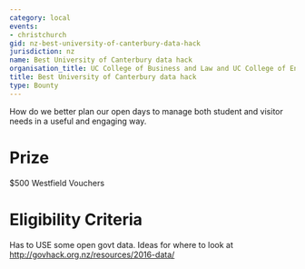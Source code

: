 ```yaml
---
category: local
events:
- christchurch
gid: nz-best-university-of-canterbury-data-hack
jurisdiction: nz
name: Best University of Canterbury data hack
organisation_title: UC College of Business and Law and UC College of Engineering
title: Best University of Canterbury data hack
type: Bounty
---
```


How do we better plan our open days to manage both student and visitor needs in a useful and engaging way.

# Prize
$500 Westfield Vouchers

# Eligibility Criteria
Has to USE some open govt data. Ideas for where to look at http://govhack.org.nz/resources/2016-data/